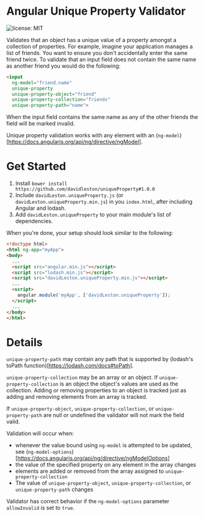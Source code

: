 Angular Unique Property Validator
=================================

![license: MIT](https://img.shields.io/badge/license-MIT-blue.svg)

Validates that an object has a unique value of a property amongst a collection of properties. For example, imagine your application manages a list of friends. You want to ensure you don't accidentally enter the same friend twice. To validate that an input field does not contain the same name as another friend you would do the following:

```html
<input
  ng-model="friend.name"
  unique-property
  unique-property-object="friend"
  unique-property-collection="friends"
  unique-property-path="name">
```

When the input field contains the same name as any of the other friends the field will be marked invalid.

Unique property validation works with any element with an (`ng-model`)[https://docs.angularjs.org/api/ng/directive/ngModel].

# Get Started

1. Install `bower install https://github.com/davidleston/uniqueProperty#1.0.0`
2. Include `davidLeston.uniqueProperty.js` (or `davidLeston.uniqueProperty.min.js`) in you `index.html`, after including Angular and lodash.
3. Add `davidLeston.uniqueProperty` to your main module's list of dependencies.

When you're done, your setup should look similar to the following:

```html
<!doctype html>
<html ng-app="myApp">
<body>
  ...
  <script src="angular.min.js"></script>
  <script src="lodash.min.js"></script>
  <script src="davidLeston.uniqueProperty.min.js"></script>
  ...
  <script>
    angular.module('myApp', ['davidLeston.uniqueProperty']);
  </script>
  ...
</body>
</html>
```

# Details

`unique-property-path` may contain any path that is supported by (lodash's toPath function)[https://lodash.com/docs#toPath].

`unique-property-collection` may be an array or an object. If `unique-property-collection` is an object the object's values are used as the collection. Adding or removing properties to an object is tracked just as adding and removing elements from an array is tracked.

If `unique-property-object`, `unique-property-collection`, or `unique-property-path` are null or undefined the validator will not mark the field valid.

Validation will occur when:
* whenever the value bound using `ng-model` is attempted to be updated, see (`ng-model-options`)[https://docs.angularjs.org/api/ng/directive/ngModelOptions]
* the value of the specified property on any element in the array changes
* elements are added or removed from the array assigned to `unique-property-collection`
* The value of `unique-property-object`, `unique-property-collection`, or `unique-property-path` changes

Validator has correct behavior if the `ng-model-options` parameter `allowInvalid` is set to `true`.
